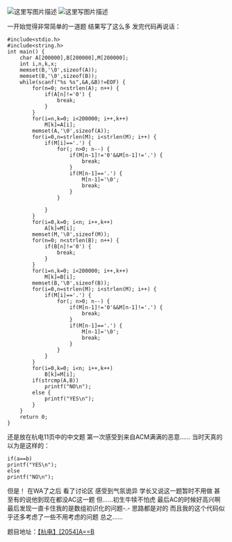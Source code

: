 ![这里写图片描述](http://img.blog.csdn.net/20151220180402128)
![这里写图片描述](http://img.blog.csdn.net/20151220180408109)

一开始觉得非常简单的一道题
结果写了这么多
发完代码再说话：
```
#include<stdio.h>
#include<string.h>
int main() {
	char A[200000],B[200000],M[200000];
	int i,n,k,x;
	memset(B,'\0',sizeof(A));
	memset(B,'\0',sizeof(B));
	while(scanf("%s %s",&A,&B)!=EOF) {
		for(n=0; n<strlen(A); n++) {
			if(A[n]!='0') {
				break;
			}
		}
		for(i=n,k=0; i<200000; i++,k++)
			M[k]=A[i];
		memset(A,'\0',sizeof(A));
		for(i=0,n=strlen(M); i<strlen(M); i++) {
			if(M[i]=='.') {
				for(; n>0; n--) {
					if(M[n-1]!='0'&&M[n-1]!='.') {
						break;
					}
					if(M[n-1]=='.') {
						M[n-1]='\0';
						break;
					}
				}

			}
		}
		for(i=0,k=0; i<n; i++,k++)
			A[k]=M[i];
		memset(M,'\0',sizeof(M));
		for(n=0; n<strlen(B); n++) {
			if(B[n]!='0') {
				break;
			}
		}
		for(i=n,k=0; i<200000; i++,k++)
			M[k]=B[i];
		memset(B,'\0',sizeof(B));
		for(i=0,n=strlen(M); i<strlen(M); i++) {
			if(M[i]=='.') {
				for(; n>0; n--) {
					if(M[n-1]!='0'&&M[n-1]!='.') {
						break;
					}
					if(M[n-1]=='.') {
						M[n-1]='\0';
						break;
					}
				}
			}
		}
		for(i=0,k=0; i<n; i++,k++)
			B[k]=M[i];
		if(strcmp(A,B))
			printf("NO\n");
		else {
			printf("YES\n");
		}
	}
	return 0;
}
```

还是放在杭电11页中的中文题
第一次感受到来自ACM满满的恶意……
当时天真的以为是这样的：

```
if(a==b)
printf("YES\n");
else
printf("NO\n");
```

但是！
在WA了之后
看了讨论区
感受到气氛诡异
学长又说这一题暂时不用做
甚至有的说他到现在都没AC这一题
但……初生牛犊不怕虎
最后AC的时候好高兴啊
最后发现一直卡住我的是数组初识化的问题-.-
思路都是对的
而且我的这个代码似乎还多考虑了一些不用考虑的问题
总之……

题目地址：[【杭电】[2054]A==B](http://acm.hdu.edu.cn/showproblem.php?pid=2054)
